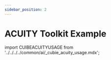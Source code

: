 ```yaml
---
sidebar_position: 2
---
```


# ACUITY Toolkit Example

import CUIBEACUITYUSAGE from '../../../../common/ai/\_cubie_acuity_usage.mdx';

<CUIBEACUITYUSAGE />
